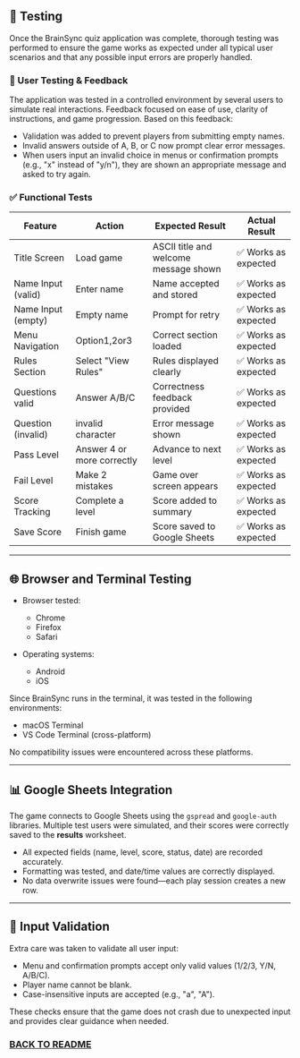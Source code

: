 ## 🧪 Testing

Once the BrainSync quiz application was complete, thorough testing was performed to ensure the game works as expected under all typical user scenarios and that any possible input errors are properly handled.

### 👥 User Testing & Feedback

The application was tested in a controlled environment by several users to simulate real interactions. Feedback focused on ease of use, clarity of instructions, and game progression. Based on this feedback:

- Validation was added to prevent players from submitting empty names.
- Invalid answers outside of A, B, or C now prompt clear error messages.
- When users input an invalid choice in menus or confirmation prompts (e.g., "x" instead of "y/n"), they are shown an appropriate message and asked to try again.

### ✅ Functional Tests

| Feature            | Action     | Expected Result                      |Actual Result          |
|--------------------|----------- |--------------------------------------|-----------------------|
| Title Screen       | Load game  | ASCII title and welcome message shown| ✅ Works as expected  |
| Name Input (valid) | Enter name | Name accepted and stored             | ✅ Works as expected  |
| Name Input (empty) | Empty name | Prompt for retry                     | ✅ Works as expected  |
| Menu Navigation    |Option1,2or3| Correct section loaded               | ✅ Works as expected  |
| Rules Section      |Select "View Rules"| Rules displayed clearly       | ✅ Works as expected  |
|Questions valid     |Answer A/B/C| Correctness feedback provided        | ✅ Works as expected  |
| Question (invalid) |invalid character  |Error message shown            | ✅ Works as expected  |
| Pass Level         | Answer 4 or more correctly | Advance to next level| ✅ Works as expected  |
| Fail Level         | Make 2 mistakes     | Game over screen appears    | ✅ Works as expected  |
| Score Tracking     | Complete a level    | Score added to summary      | ✅ Works as expected  |
| Save Score         | Finish game         | Score saved to Google Sheets| ✅ Works as expected  |

---

## 🌐 Browser and Terminal Testing

- Browser tested:
  - Chrome
  - Firefox
  - Safari

- Operating systems:
  - Android
  - iOS

Since BrainSync runs in the terminal, it was tested in the following environments:

- macOS Terminal
- VS Code Terminal (cross-platform)

No compatibility issues were encountered across these platforms.

---

## 📊 Google Sheets Integration

The game connects to Google Sheets using the `gspread` and `google-auth` libraries. Multiple test users were simulated, and their scores were correctly saved to the **results** worksheet.

- All expected fields (name, level, score, status, date) are recorded accurately.
- Formatting was tested, and date/time values are correctly displayed.
- No data overwrite issues were found—each play session creates a new row.

---

## 🧾 Input Validation

Extra care was taken to validate all user input:

- Menu and confirmation prompts accept only valid values (1/2/3, Y/N, A/B/C).
- Player name cannot be blank.
- Case-insensitive inputs are accepted (e.g., "a", "A").

These checks ensure that the game does not crash due to unexpected input and provides clear guidance when needed.

### [BACK TO README](https://github.com/Saretta1194/BrainSync/blob/main/README.md)

